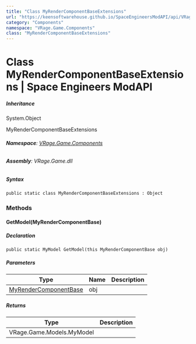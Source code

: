 ```yaml
---
title: "Class MyRenderComponentBaseExtensions"
url: "https://keensoftwarehouse.github.io/SpaceEngineersModAPI/api/VRage.Game.Components.MyRenderComponentBaseExtensions.html"
category: "Components"
namespace: "VRage.Game.Components"
class: "MyRenderComponentBaseExtensions"
---
```


# Class MyRenderComponentBaseExtensions | Space Engineers ModAPI

##### Inheritance

System.Object

MyRenderComponentBaseExtensions

###### **Namespace**: [VRage.Game.Components](https://keensoftwarehouse.github.io/SpaceEngineersModAPI/api/VRage.Game.Components.html)

###### **Assembly**: VRage.Game.dll

##### Syntax

```
public static class MyRenderComponentBaseExtensions : Object
```

### Methods

#### GetModel(MyRenderComponentBase)

##### Declaration

```
public static MyModel GetModel(this MyRenderComponentBase obj)
```

##### Parameters

| Type | Name | Description |
| --- | --- | --- |
| [MyRenderComponentBase](https://keensoftwarehouse.github.io/SpaceEngineersModAPI/api/VRage.Game.Components.MyRenderComponentBase.html) | obj |     |

##### Returns

| Type | Description |
| --- | --- |
| VRage.Game.Models.MyModel |     |